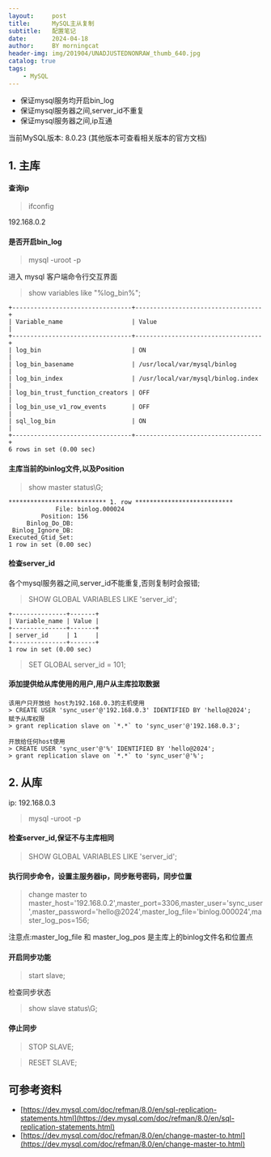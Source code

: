 ```yaml
---
layout:     post
title:      MySQL主从复制
subtitle:   配置笔记
date:       2024-04-18
author:     BY morningcat
header-img: img/201904/UNADJUSTEDNONRAW_thumb_640.jpg
catalog: true
tags:
    - MySQL
---
```


- 保证mysql服务均开启bin_log
- 保证mysql服务器之间,server_id不重复
- 保证mysql服务器之间,ip互通

当前MySQL版本: 8.0.23 (其他版本可查看相关版本的官方文档)

## 1. 主库

#### 查询ip

> ifconfig

192.168.0.2

#### 是否开启bin_log

> mysql -uroot -p

进入 mysql 客户端命令行交互界面

> show variables like "%log_bin%";

```
+---------------------------------+-----------------------------------+
| Variable_name                   | Value                             |
+---------------------------------+-----------------------------------+
| log_bin                         | ON                                |
| log_bin_basename                | /usr/local/var/mysql/binlog       |
| log_bin_index                   | /usr/local/var/mysql/binlog.index |
| log_bin_trust_function_creators | OFF                               |
| log_bin_use_v1_row_events       | OFF                               |
| sql_log_bin                     | ON                                |
+---------------------------------+-----------------------------------+
6 rows in set (0.00 sec)
```

#### 主库当前的binlog文件,以及Position

> show master status\G;

```
*************************** 1. row ***************************
             File: binlog.000024
         Position: 156
     Binlog_Do_DB: 
 Binlog_Ignore_DB: 
Executed_Gtid_Set: 
1 row in set (0.00 sec)
```

#### 检查server_id

各个mysql服务器之间,server_id不能重复,否则复制时会报错;

> SHOW GLOBAL VARIABLES LIKE 'server_id';

```
+---------------+-------+
| Variable_name | Value |
+---------------+-------+
| server_id     | 1     |
+---------------+-------+
1 row in set (0.00 sec)
```

> SET GLOBAL server_id = 101;

#### 添加提供给从库使用的用户,用户从主库拉取数据


```
该用户只开放给 host为192.168.0.3的主机使用
> CREATE USER 'sync_user'@'192.168.0.3' IDENTIFIED BY 'hello@2024';
赋予从库权限
> grant replication slave on `*.*` to 'sync_user'@'192.168.0.3';

开放给任何host使用
> CREATE USER 'sync_user'@'%' IDENTIFIED BY 'hello@2024';
> grant replication slave on `*.*` to 'sync_user'@'%';
```

## 2. 从库

ip: 192.168.0.3  


> mysql -uroot -p

#### 检查server_id,保证不与主库相同

> SHOW GLOBAL VARIABLES LIKE 'server_id';

#### 执行同步命令，设置主服务器ip，同步账号密码，同步位置

> change master to master_host='192.168.0.2',master_port=3306,master_user='sync_user',master_password='hello@2024',master_log_file='binlog.000024',master_log_pos=156;

注意点:master_log_file 和 master_log_pos 是主库上的binlog文件名和位置点

#### 开启同步功能

> start slave;

检查同步状态

> show slave status\G;

#### 停止同步

> STOP SLAVE;

> RESET SLAVE;


## 可参考资料

- [https://dev.mysql.com/doc/refman/8.0/en/sql-replication-statements.html](https://dev.mysql.com/doc/refman/8.0/en/sql-replication-statements.html)
- [https://dev.mysql.com/doc/refman/8.0/en/change-master-to.html](https://dev.mysql.com/doc/refman/8.0/en/change-master-to.html)


